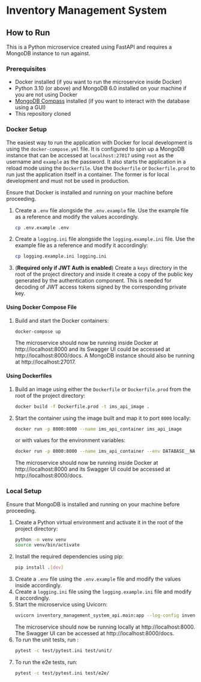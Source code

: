 # Inventory Management System

## How to Run

This is a Python microservice created using FastAPI and requires a MongoDB instance to run against.

### Prerequisites
- Docker installed (if you want to run the microservice inside Docker)
- Python 3.10 (or above) and MongoDB 6.0 installed on your machine if you are not using Docker
- [MongoDB Compass](https://www.mongodb.com/products/compass) installed (if you want to interact with the database using a GUI)
- This repository cloned

### Docker Setup
The easiest way to run the application with Docker for local development is using the `docker-compose.yml` file. It is
configured to spin up a MongoDB instance that can be accessed at `localhost:27017` using `root` as the username and
`example` as the password. It also starts the application in a reload mode using the `Dockerfile`. Use the `Dockerfile`
or `Dockerfile.prod` to run just the application itself in a container. The former is for local development  and must
not be used in production.

Ensure that Docker is installed and running on your machine before proceeding.

1. Create a `.env` file alongside the `.env.example` file. Use the example file as a reference and modify the values accordingly.
    ```bash
    cp .env.example .env
    ```

2. Create a `logging.ini` file alongside the `logging.example.ini` file. Use the example file as a reference and modify it accordingly:
    ```bash
    cp logging.example.ini logging.ini
    ```

3. (**Required only if JWT Auth is enabled**) Create a `keys` directory in the root of the project directory and inside it create a copy of the public key generated by the authentication component. This is needed for decoding of JWT access tokens signed by the corresponding private key.

#### Using Docker Compose File

1. Build and start the Docker containers:
    ```bash
    docker-compose up
    ```
   The microservice should now be running inside Docker at http://localhost:8000 and its Swagger UI could be accessed
   at http://localhost:8000/docs. A MongoDB instance should also be running at http://localhost:27017.

#### Using Dockerfiles

1. Build an image using either the `Dockerfile` or `Dockerfile.prod` from the root of the project directory:
    ```bash
    docker build -f Dockerfile.prod -t ims_api_image .
    ```

2. Start the container using the image built and map it to port `8000` locally:
    ```bash
    docker run -p 8000:8000 --name ims_api_container ims_api_image
    ```
   or with values for the environment variables:
    ```bash
    docker run -p 8000:8000 --name ims_api_container --env DATABASE__NAME=test-ims ims_api_image
    ```
   The microservice should now be running inside Docker at http://localhost:8000 and its Swagger UI could be accessed
   at http://localhost:8000/docs.

### Local Setup

Ensure that MongoDB is installed and running on your machine before proceeding.

1. Create a Python virtual environment and activate it in the root of the project directory:
    ```bash
    python -m venv venv
    source venv/bin/activate
    ```
2. Install the required dependencies using pip:
    ```bash
    pip install .[dev]
    ```
3. Create a `.env` file using the `.env.example` file and modify the values inside accordingly.
4. Create a `logging.ini` file using the `logging.example.ini` file and modify it accordingly.
5. Start the microservice using Uvicorn:
    ```bash
    uvicorn inventory_management_system_api.main:app --log-config inventory_management_system_api/logging.ini --reload
    ```
   The microservice should now be running locally at http://localhost:8000. The Swagger UI can be accessed
   at http://localhost:8000/docs.
6. To run the unit tests, run :
   ```bash
   pytest -c test/pytest.ini test/unit/
   ```
7. To run the e2e tests, run:
   ```bash
   pytest -c test/pytest.ini test/e2e/
   ```

